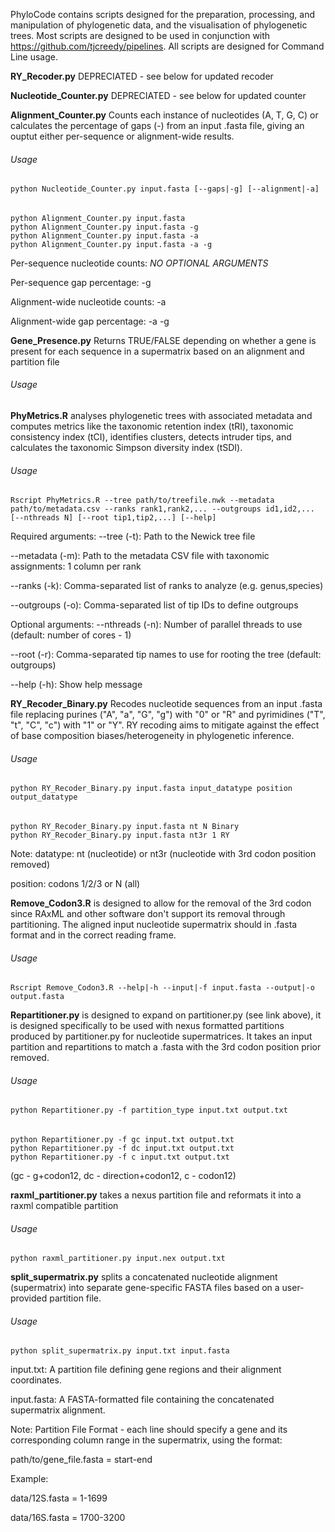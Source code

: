 PhyloCode contains scripts designed for the preparation, processing, and manipulation of phylogenetic data, and the visualisation of phylogenetic trees. 
Most scripts are designed to be used in conjunction with https://github.com/tjcreedy/pipelines. 
All scripts are designed for Command Line usage.


**RY_Recoder.py** DEPRECIATED - see below for updated recoder

**Nucleotide_Counter.py** DEPRECIATED - see below for updated counter



**Alignment_Counter.py** Counts each instance of nucleotides (A, T, G, C) or calculates the percentage of gaps (-) from an input .fasta file, giving an ouptut either per-sequence or alignment-wide results.
###### Usage
    python Nucleotide_Counter.py input.fasta [--gaps|-g] [--alignment|-a]
######
    python Alignment_Counter.py input.fasta
    python Alignment_Counter.py input.fasta -g
    python Alignment_Counter.py input.fasta -a
    python Alignment_Counter.py input.fasta -a -g
Per-sequence nucleotide counts:    *NO OPTIONAL ARGUMENTS*

Per-sequence gap percentage:      -g

Alignment-wide nucleotide counts: -a

Alignment-wide gap percentage:    -a -g


**Gene_Presence.py** Returns TRUE/FALSE depending on whether a gene is present for each sequence in a supermatrix based on an alignment and partition file
###### Usage



**PhyMetrics.R** analyses phylogenetic trees with associated metadata and computes metrics like the taxonomic retention index (tRI), taxonomic consistency index (tCI), identifies clusters, detects intruder tips, and calculates the taxonomic Simpson diversity index (tSDI).
###### Usage
    Rscript PhyMetrics.R --tree path/to/treefile.nwk --metadata path/to/metadata.csv --ranks rank1,rank2,... --outgroups id1,id2,... [--nthreads N] [--root tip1,tip2,...] [--help]


Required arguments:
--tree (-t): Path to the Newick tree file

--metadata (-m): Path to the metadata CSV file with taxonomic assignments: 1 column per rank

--ranks (-k): Comma-separated list of ranks to analyze (e.g. genus,species)

--outgroups (-o): Comma-separated list of tip IDs to define outgroups

Optional arguments:
--nthreads (-n): Number of parallel threads to use (default: number of cores - 1)

--root (-r): Comma-separated tip names to use for rooting the tree (default: outgroups)

--help (-h): Show help message
    


**RY_Recoder_Binary.py** Recodes nucleotide sequences from an input .fasta file replacing purines ("A", "a", "G", "g") with "0" or "R" and pyrimidines ("T", "t", "C", "c") with "1" or "Y". RY recoding aims to mitigate against the effect of base composition biases/heterogeneity in phylogenetic inference. 
###### Usage
    python RY_Recoder_Binary.py input.fasta input_datatype position output_datatype
###### 
    python RY_Recoder_Binary.py input.fasta nt N Binary
    python RY_Recoder_Binary.py input.fasta nt3r 1 RY

Note:
datatype: nt (nucleotide) or nt3r (nucleotide with 3rd codon position removed)

position: codons 1/2/3 or N (all)



**Remove_Codon3.R** is designed to allow for the removal of the 3rd codon since RAxML and other software don't support its removal through partitioning. The aligned input nucleotide supermatrix should in .fasta format and in the correct reading frame.
###### Usage
    Rscript Remove_Codon3.R --help|-h --input|-f input.fasta --output|-o output.fasta



**Repartitioner.py** is designed to expand on partitioner.py (see link above), it is designed specifically to be used with nexus formatted partitions produced by partitioner.py for nucleotide supermatrices. It takes an input partition and repartitions to match a .fasta with the 3rd codon position prior removed.
###### Usage
    python Repartitioner.py -f partition_type input.txt output.txt
###### 
    python Repartitioner.py -f gc input.txt output.txt
    python Repartitioner.py -f dc input.txt output.txt
    python Repartitioner.py -f c input.txt output.txt
(gc - g+codon12, dc - direction+codon12, c - codon12)
 



**raxml_partitioner.py** takes a nexus partition file and reformats it into a raxml compatible partition
###### Usage
    python raxml_partitioner.py input.nex output.txt



**split_supermatrix.py** splits a concatenated nucleotide alignment (supermatrix) into separate gene-specific FASTA files based on a user-provided partition file.
###### Usage
    python split_supermatrix.py input.txt input.fasta

input.txt: A partition file defining gene regions and their alignment coordinates.

input.fasta: A FASTA-formatted file containing the concatenated supermatrix alignment.


Note: Partition File Format - each line should specify a gene and its corresponding column range in the supermatrix, using the format:

path/to/gene_file.fasta = start-end


Example:

data/12S.fasta = 1-1699

data/16S.fasta = 1700-3200


